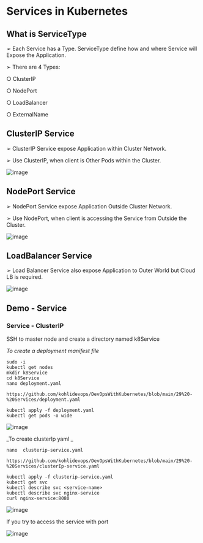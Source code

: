 # Services in Kubernetes

## What is ServiceType

➢ Each Service has a Type. ServiceType define how and where Service will Expose the Application.

➢ There are 4 Types:

○ ClusterIP

○ NodePort

○ LoadBalancer

○ ExternalName

## ClusterIP Service

➢ ClusterIP Service expose Application within Cluster Network.

➢ Use ClusterIP, when client is Other Pods within the Cluster.

![image](https://github.com/user-attachments/assets/60da70dd-3614-449e-8f5a-25146f95dd1a)

## NodePort Service

➢ NodePort Service expose Application Outside Cluster Network.

➢ Use NodePort, when client is accessing the Service from Outside the Cluster.

![image](https://github.com/user-attachments/assets/9367b21c-1516-4450-9973-66baa82778bf)

## LoadBalancer Service

➢ Load Balancer Service also expose Application to Outer World but Cloud LB is required.

![image](https://github.com/user-attachments/assets/fc07747c-52a7-4981-9168-64134e6df5cd)

## Demo - Service

### Service - ClusterIP

SSH to master node and create a directory named k8Service

_To create a deployment manifest file_

```
sudo -i
kubectl get nodes
mkdir k8Service
cd k8Service
nano deployment.yaml

https://github.com/kohlidevops/DevOpsWithKubernetes/blob/main/29%20-%20Services/deployment.yaml

kubectl apply -f deployment.yaml
kubectl get pods -o wide
```

![image](https://github.com/user-attachments/assets/1f9dbeb7-6980-4607-af6d-44ec48aadd5a)

_To create clusterIp yaml _

```
nano  clusterip-service.yaml

https://github.com/kohlidevops/DevOpsWithKubernetes/blob/main/29%20-%20Services/clusterIp-service.yaml

kubectl apply -f clusterip-service.yaml
kubectl get svc
kubectl describe svc <service-name>
kubectl describe svc nginx-service
curl nginx-service:8080
```

![image](https://github.com/user-attachments/assets/c84a25db-fbdb-4cf3-8f43-06533e457f3f)

If you try to access the service with port

![image](https://github.com/user-attachments/assets/b5622042-54cb-43e3-b30b-cdeeaa442ca8)


